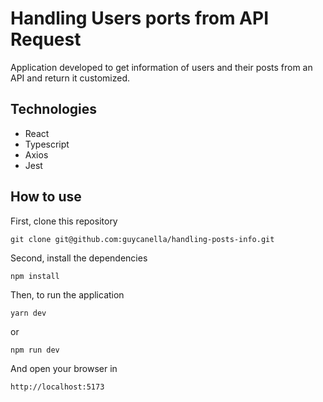 # Handling Users ports from API Request

Application developed to get information of users and their posts from an API
and return it customized.

## Technologies

- React
- Typescript
- Axios
- Jest

## How to use

First, clone this repository

```
git clone git@github.com:guycanella/handling-posts-info.git
```

Second, install the dependencies

```
npm install
```

Then, to run the application

```
yarn dev
```

or

```
npm run dev
```

And open your browser in

```
http://localhost:5173
```

